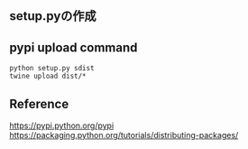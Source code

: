 setup.pyの作成
----------


pypi upload command
----------

```
python setup.py sdist
twine upload dist/*
```

Reference
--------
https://pypi.python.org/pypi
https://packaging.python.org/tutorials/distributing-packages/

